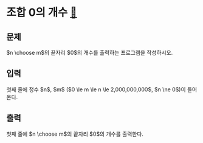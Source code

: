 # 조합 0의 개수 [🔗](https://www.acmicpc.net/problem/2004)

## 문제
<p>$n \choose m$의 끝자리 $0$의 개수를 출력하는 프로그램을 작성하시오.</p>

## 입력
<p>첫째 줄에 정수 $n$, $m$ ($0 \le m \le n \le 2,000,000,000$, $n \ne 0$)이 들어온다.</p>

## 출력
<p>첫째 줄에 $n \choose m$의 끝자리 $0$의 개수를 출력한다.</p>

